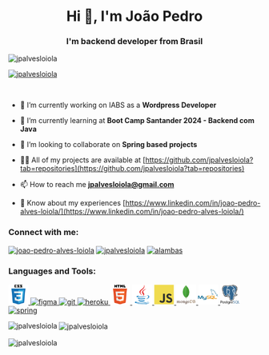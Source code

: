 <h1 align="center">Hi 👋, I'm João Pedro</h1>
<h3 align="center">I'm backend developer from Brasil</h3>

<p align="left"> <img src="https://komarev.com/ghpvc/?username=jpalvesloiola&label=Profile%20views&color=0e75b6&style=flat" alt="jpalvesloiola" /> </p>

<p align="left"> <a href="https://github.com/ryo-ma/github-profile-trophy"><img src="https://github-profile-trophy.vercel.app/?username=jpalvesloiola" alt="jpalvesloiola" /></a> </p>

<p align="left"> <a href="https://twitter.com/" target="blank"><img src="https://img.shields.io/twitter/follow/?logo=twitter&style=for-the-badge" alt="" /></a> </p>

- 🔭 I’m currently working on IABS as a **Wordpress Developer**

- 🌱 I’m currently learning at **Boot Camp Santander 2024 - Backend com Java**

- 👯 I’m looking to collaborate on **Spring based projects**

- 👨‍💻 All of my projects are available at [https://github.com/jpalvesloiola?tab=repositories](https://github.com/jpalvesloiola?tab=repositories)

- 📫 How to reach me **jpalvesloiola@gmail.com**

- 📄 Know about my experiences [https://www.linkedin.com/in/joao-pedro-alves-loiola/](https://www.linkedin.com/in/joao-pedro-alves-loiola/)

<h3 align="left">Connect with me:</h3>
<p align="left">
<a href="https://linkedin.com/in/joao-pedro-alves-loiola" target="blank"><img align="center" src="https://raw.githubusercontent.com/rahuldkjain/github-profile-readme-generator/master/src/images/icons/Social/linked-in-alt.svg" alt="joao-pedro-alves-loiola" height="30" width="40" /></a>
<a href="https://www.hackerrank.com/jpalvesloiola" target="blank"><img align="center" src="https://raw.githubusercontent.com/rahuldkjain/github-profile-readme-generator/master/src/images/icons/Social/hackerrank.svg" alt="jpalvesloiola" height="30" width="40" /></a>
<a href="https://discord.gg/alambas" target="blank"><img align="center" src="https://raw.githubusercontent.com/rahuldkjain/github-profile-readme-generator/master/src/images/icons/Social/discord.svg" alt="alambas" height="30" width="40" /></a>
</p>

<h3 align="left">Languages and Tools:</h3>
<p align="left"> <a href="https://www.w3schools.com/css/" target="_blank" rel="noreferrer"> <img src="https://raw.githubusercontent.com/devicons/devicon/master/icons/css3/css3-original-wordmark.svg" alt="css3" width="40" height="40"/> </a> <a href="https://www.figma.com/" target="_blank" rel="noreferrer"> <img src="https://www.vectorlogo.zone/logos/figma/figma-icon.svg" alt="figma" width="40" height="40"/> </a> <a href="https://git-scm.com/" target="_blank" rel="noreferrer"> <img src="https://www.vectorlogo.zone/logos/git-scm/git-scm-icon.svg" alt="git" width="40" height="40"/> </a> <a href="https://heroku.com" target="_blank" rel="noreferrer"> <img src="https://www.vectorlogo.zone/logos/heroku/heroku-icon.svg" alt="heroku" width="40" height="40"/> </a> <a href="https://www.w3.org/html/" target="_blank" rel="noreferrer"> <img src="https://raw.githubusercontent.com/devicons/devicon/master/icons/html5/html5-original-wordmark.svg" alt="html5" width="40" height="40"/> </a> <a href="https://www.java.com" target="_blank" rel="noreferrer"> <img src="https://raw.githubusercontent.com/devicons/devicon/master/icons/java/java-original.svg" alt="java" width="40" height="40"/> </a> <a href="https://developer.mozilla.org/en-US/docs/Web/JavaScript" target="_blank" rel="noreferrer"> <img src="https://raw.githubusercontent.com/devicons/devicon/master/icons/javascript/javascript-original.svg" alt="javascript" width="40" height="40"/> </a> <a href="https://www.mongodb.com/" target="_blank" rel="noreferrer"> <img src="https://raw.githubusercontent.com/devicons/devicon/master/icons/mongodb/mongodb-original-wordmark.svg" alt="mongodb" width="40" height="40"/> </a> <a href="https://www.mysql.com/" target="_blank" rel="noreferrer"> <img src="https://raw.githubusercontent.com/devicons/devicon/master/icons/mysql/mysql-original-wordmark.svg" alt="mysql" width="40" height="40"/> </a> <a href="https://www.postgresql.org" target="_blank" rel="noreferrer"> <img src="https://raw.githubusercontent.com/devicons/devicon/master/icons/postgresql/postgresql-original-wordmark.svg" alt="postgresql" width="40" height="40"/> </a> <a href="https://spring.io/" target="_blank" rel="noreferrer"> <img src="https://www.vectorlogo.zone/logos/springio/springio-icon.svg" alt="spring" width="40" height="40"/> </a> </p>

<p><img align="left" src="https://github-readme-stats.vercel.app/api/top-langs?username=jpalvesloiola&show_icons=true&locale=en&layout=compact" alt="jpalvesloiola" /></p>

<p>&nbsp;<img align="center" src="https://github-readme-stats.vercel.app/api?username=jpalvesloiola&show_icons=true&locale=en" alt="jpalvesloiola" /></p>

<p><img align="center" src="https://github-readme-streak-stats.herokuapp.com/?user=jpalvesloiola&" alt="jpalvesloiola" /></p>
